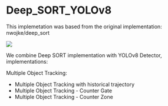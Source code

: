 # Deep_SORT_YOLOv8
This implemetation was based from the original implementation: nwojke/deep_sort

![](out.gif)

We combine Deep SORT implementation with YOLOv8 Detector, implementations:

Multiple Object Tracking:
   - Multiple Object Tracking with historical trajectory
   - Multiple Object Tracking - Counter Gate
   - Multiple Object Tracking - Counter Zone



